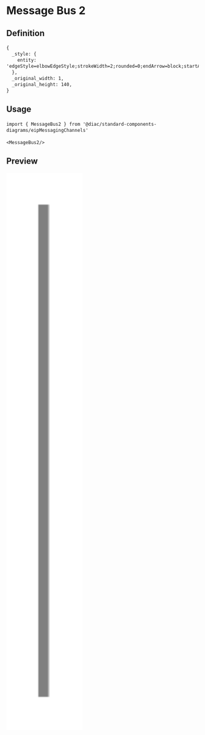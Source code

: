 # Message Bus 2

## Definition

```
{
  _style: { 
    entity: 'edgeStyle=elbowEdgeStyle;strokeWidth=2;rounded=0;endArrow=block;startArrow=block;startSize=10;endSize=10;dashed=0;html=1;strokeColor=#808080;',
  },
  _original_width: 1,
  _original_height: 140,
}
```

## Usage

```
import { MessageBus2 } from '@diac/standard-components-diagrams/eipMessagingChannels'

<MessageBus2/>
```

## Preview

<img src="./message-bus-2.png" width="200"/>

